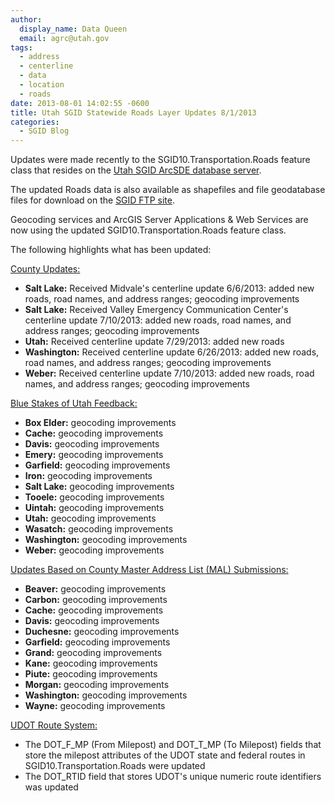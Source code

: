 ```yaml
---
author:
  display_name: Data Queen
  email: agrc@utah.gov
tags:
  - address
  - centerline
  - data
  - location
  - roads
date: 2013-08-01 14:02:55 -0600
title: Utah SGID Statewide Roads Layer Updates 8/1/2013
categories:
  - SGID Blog
---
```

<p>Updates were made recently to the SGID10.Transportation.Roads feature class that resides on the <a href="{{ "/sgid-database/" | prepend: site.baseurl }}">Utah SGID ArcSDE database server</a>.</p>
<p>The updated Roads data is also available as shapefiles and file geodatabase files for download on the <a href="ftp://ftp.agrc.utah.gov/UtahSGID_Vector/UTM12_NAD83/TRANSPORTATION/PackagedData/_Statewide/UtahRoadAndHighwaySystem/">SGID FTP site</a>.</p>
<p>Geocoding services and ArcGIS Server Applications & Web Services are now using the updated SGID10.Transportation.Roads feature class.</p>
<p>The following highlights what has been updated:</p>
<p><span style="text-decoration: underline;">County Updates:</span></p>
<ul>
<li><strong>Salt Lake:</strong> Received Midvale's centerline update 6/6/2013: added new roads, road names, and address ranges; geocoding improvements</li>
<li><strong>Salt Lake:</strong> Received Valley Emergency Communication Center's centerline update 7/10/2013: added new roads, road names, and address ranges; geocoding improvements</li>
<li><strong>Utah:</strong> Received centerline update 7/29/2013: added new roads</li>
<li><strong>Washington:</strong> Received centerline update 6/26/2013: added new roads, road names, and address ranges; geocoding improvements</li>
<li><strong>Weber:</strong> Received centerline update 7/10/2013: added new roads, road names, and address ranges; geocoding improvements</li>
</ul>
<p><span style="text-decoration: underline;">Blue Stakes of Utah Feedback:</span></p>
<ul>
<li><strong>Box Elder:</strong> geocoding improvements</li>
<li><strong>Cache:</strong> geocoding improvements</li>
<li><strong>Davis:</strong> geocoding improvements</li>
<li><strong>Emery:</strong> geocoding improvements</li>
<li><strong>Garfield:</strong> geocoding improvements</li>
<li><strong>Iron:</strong> geocoding improvements</li>
<li><strong>Salt Lake:</strong> geocoding improvements</li>
<li><strong>Tooele:</strong> geocoding improvements</li>
<li><strong>Uintah:</strong> geocoding improvements</li>
<li><strong>Utah:</strong> geocoding improvements</li>
<li><strong>Wasatch:</strong> geocoding improvements</li>
<li><strong>Washington:</strong> geocoding improvements</li>
<li><strong>Weber:</strong> geocoding improvements</li>
</ul>
<p><span style="text-decoration: underline;">Updates Based on County Master Address List (MAL) Submissions:</span></p>
<ul>
<li><strong>Beaver:</strong> geocoding improvements</li>
<li><strong>Carbon:</strong> geocoding improvements</li>
<li><strong>Cache:</strong> geocoding improvements</li>
<li><strong>Davis:</strong> geocoding improvements</li>
<li><strong>Duchesne:</strong> geocoding improvements</li>
<li><strong>Garfield:</strong> geocoding improvements</li>
<li><strong>Grand:</strong> geocoding improvements</li>
<li><strong>Kane:</strong> geocoding improvements</li>
<li><strong>Piute:</strong> geocoding improvements</li>
<li><strong>Morgan:</strong> geocoding improvements</li>
<li><strong>Washington:</strong> geocoding improvements</li>
<li><strong>Wayne:</strong> geocoding improvements</li>
</ul>
<p><span style="text-decoration: underline;">UDOT Route System:</span></p>
<ul>
<li>The DOT_F_MP (From Milepost) and DOT_T_MP (To Milepost) fields that store the milepost attributes of the UDOT state and federal routes in SGID10.Transportation.Roads were updated</li>
<li>The DOT_RTID field that stores UDOT's unique numeric route identifiers was updated</li>
</ul>
